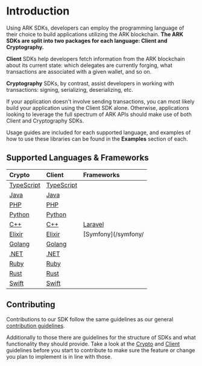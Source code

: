 # Introduction

Using ARK SDKs, developers can employ the programming language of their choice to build applications utilizing the ARK blockchain. **The ARK SDKs are split into two packages for each language: Client and Cryptography.**

**Client** SDKs help developers fetch information from the ARK blockchain about its current state: which delegates are currently forging, what transactions are associated with a given wallet, and so on.

**Cryptography** SDKs, by contrast, assist developers in working with transactions: signing, serializing, deserializing, etc.

If your application doesn't involve sending transactions, you can most likely build your application using the Client SDK alone. Otherwise, applications looking to leverage the full spectrum of ARK APIs should make use of both Client and Cryptography SDKs.

Usage guides are included for each supported language, and examples of how to use these libraries can be found in the **Examples** section of each.

## Supported Languages & Frameworks

| Crypto | Client | Frameworks |
| :--- | :--- | :--- |
| [TypeScript](/typescript/crypto/) | [TypeScript](/typescript/client/) |  |
| [Java](/java/crypto/) | [Java](/java/client/) |  |
| [PHP](/php/crypto/) | [PHP](/php/client/) |  |
| [Python](/python/crypto/) | [Python](/python/client/) |  |
| [C++](c++/crypto/) | [C++](c++/client/) | [Laravel](/laravel/) |
| [Elixir](elixir/crypto/) | [Elixir](/elixir/client) | [Symfony](/symfony/ |
| [Golang](/golang/crypto/) | [Golang](/golang/client/) |  |
| [.NET](/dotnet/crypto/) | [.NET](/dotnet/client/) |  |
| [Ruby](/ruby/crypto/) | [Ruby](/ruby/client/) |  |
| [Rust](/rust/crypto/) | [Rust](/rust/client/) |  |
| [Swift](/swift/crypto/) | [Swift](/swift/client/) |  |

## Contributing

Contributions to our SDK follow the same guidelines as our general [contribution guidelines](https://docs.ark.io/guidebook/contribution-guidelines/contributing.html).

Additionally to those there are guidelines for the structure of SDKs and what functionality they should provide. Take a look at the [Crypto](https://github.com/ArkEcosystem/gitbooks-sdk/tree/fcb399a02301c4ed91f0da34e9adbad8e0d2f3dc/guidelines/crypto/README.md) and [Client](https://github.com/ArkEcosystem/gitbooks-sdk/tree/fcb399a02301c4ed91f0da34e9adbad8e0d2f3dc/guidelines/client/README.md) guidelines before you start to contribute to make sure the feature or change you plan to implement is in line with those.

